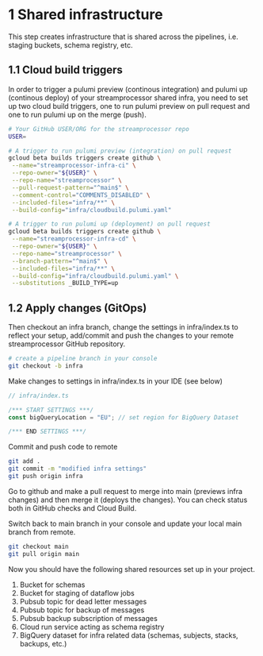 # 1 Shared infrastructure
This step creates infrastructure that is shared across the pipelines, i.e. staging buckets, schema registry, etc.

## 1.1 Cloud build triggers
In order to trigger a pulumi preview (continous integration) and pulumi up (continous deploy) of your streamprocessor shared infra, you need to set up two cloud build triggers, one to run pulumi preview on pull request and one to run pulumi up on the merge (push).

```bash
# Your GitHub USER/ORG for the streamprocessor repo
USER=

# A trigger to run pulumi preview (integration) on pull request
gcloud beta builds triggers create github \
 --name="streamprocessor-infra-ci" \
 --repo-owner="${USER}" \
 --repo-name="streamprocessor" \
 --pull-request-pattern="^main$" \
 --comment-control="COMMENTS_DISABLED" \
 --included-files="infra/**" \
 --build-config="infra/cloudbuild.pulumi.yaml"

# A trigger to run pulumi up (deployment) on pull request
gcloud beta builds triggers create github \
 --name="streamprocessor-infra-cd" \
 --repo-owner="${USER}" \
 --repo-name="streamprocessor" \
 --branch-pattern="^main$" \
 --included-files="infra/**" \
 --build-config="infra/cloudbuild.pulumi.yaml" \
 --substitutions _BUILD_TYPE=up
```
## 1.2 Apply changes (GitOps)
Then checkout an infra branch, change the settings in infra/index.ts to reflect your setup, add/commit and push the changes to your remote streamprocessor GitHub repository.

```bash
# create a pipeline branch in your console
git checkout -b infra
```

Make changes to settings in infra/index.ts in your IDE (see below)

```javascript
// infra/index.ts

/*** START SETTINGS ***/
const bigQueryLocation = "EU"; // set region for BigQuery Dataset

/*** END SETTINGS ***/
 ```

Commit and push code to remote

```bash
git add .
git commit -m "modified infra settings"
git push origin infra
```

Go to github and make a pull request to merge into main (previews infra changes) and then merge it (deploys the changes). You can check status both in GitHub checks and Cloud Build.

Switch back to main branch in your console and update your local main branch from remote.

```bash
git checkout main
git pull origin main
```
 
Now you should have the following shared resources set up in your project.

1. Bucket for schemas
2. Bucket for staging of dataflow jobs
3. Pubsub topic for dead letter messages
4. Pubsub topic for backup of messages
5. Pubsub backup subscription of messages
6. Cloud run service acting as schema registry
7. BigQuery dataset for infra related data (schemas, subjects, stacks, backups, etc.)
